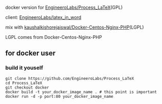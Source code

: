 docker version for [EngineeroLabs/Process_LaTeX](https://github.com/EngineeroLabs/Process_LaTeX)(GPL)

client: [EngineeroLabs/latex_in_word](https://github.com/EngineeroLabs/latex_in_word)

mix with [kaushalkishorejaiswal/Docker-Centos-Nginx-PHP](https://github.com/kaushalkishorejaiswal/Docker-Centos-Nginx-PHP)(LGPL)

LGPL comes from Docker-Centos-Nginx-PHP

## for docker user

### build it youself

```
git clone https://github.com/EngineeroLabs/Process_LaTeX
cd Process_LaTeX
git checkout docker
docker build -t your_docker_image_name . # this point is important
docker run -d -p port:80 your_docker_image_name
```